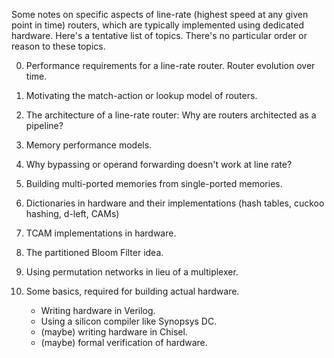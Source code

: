 Some notes on specific aspects of line-rate (highest speed at any given point
in time) routers, which are typically implemented using dedicated hardware.
Here's a tentative list of topics.  There's no particular order or reason to
these topics.

0. Performance requirements for a line-rate router.
   Router evolution over time.

1. Motivating the match-action or lookup model of routers.

2. The architecture of a line-rate router: Why are routers architected as a pipeline?

3. Memory performance models.

4. Why bypassing or operand forwarding doesn't work at line rate?

5. Building multi-ported memories from single-ported memories.

6. Dictionaries in hardware and their implementations (hash tables, cuckoo hashing, d-left, CAMs)

7. TCAM implementations in hardware.

8. The partitioned Bloom Filter idea.

9. Using permutation networks in lieu of a multiplexer.

10. Some basics, required for building actual hardware.
    * Writing hardware in Verilog.
    * Using a silicon compiler like Synopsys DC.
    * (maybe) writing hardware in Chisel.
    * (maybe) formal verification of hardware.
